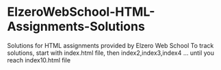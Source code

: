 # ElzeroWebSchool-HTML-Assignments-Solutions
Solutions for HTML assignments provided by Elzero Web School
To track solutions, start with index.html file, then index2,index3,index4 ... until you reach index10.html file
